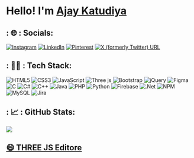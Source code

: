 # Hello! I'm [Ajay Katudiya](https://ajaykatudiya.vercel.app/)
## : :globe_with_meridians: : Socials:
[![Instagram](https://img.shields.io/badge/Instagram-%23E4405F.svg?logo=Instagram&logoColor=white)](https://instagram.com/katudiya_ajay) [![LinkedIn](https://img.shields.io/badge/LinkedIn-%230077B5.svg?logo=linkedin&logoColor=white)](https://linkedin.com/in/ajay-katudiya) [![Pinterest](https://img.shields.io/badge/Pinterest-%23E60023.svg?logo=Pinterest&logoColor=white)](https://pinterest.com/ajaykatudiya) [![X (formerly Twitter) URL](https://img.shields.io/twitter/url?url=https%3A%2F%2Ftwitter.com%2FAjayKatudiya1)](https://twitter.com/AjayKatudiya1)

## : :technologist: : Tech Stack:
![HTML5](https://img.shields.io/badge/html5-%23E34F26.svg?style=for-the-badge&logo=html5&logoColor=white) ![CSS3](https://img.shields.io/badge/css3-%231572B6.svg?style=for-the-badge&logo=css3&logoColor=white) ![JavaScript](https://img.shields.io/badge/javascript-%23323330.svg?style=for-the-badge&logo=javascript&logoColor=%23F7DF1E) ![Three js](https://img.shields.io/badge/threejs-black?style=for-the-badge&logo=three.js&logoColor=white) ![Bootstrap](https://img.shields.io/badge/bootstrap-%238511FA.svg?style=for-the-badge&logo=bootstrap&logoColor=white) ![jQuery](https://img.shields.io/badge/jquery-%230769AD.svg?style=for-the-badge&logo=jquery&logoColor=white) ![Figma](https://img.shields.io/badge/figma-%23F24E1E.svg?style=for-the-badge&logo=figma&logoColor=white) ![C](https://img.shields.io/badge/c-%2300599C.svg?style=for-the-badge&logo=c&logoColor=white) ![C#](https://img.shields.io/badge/c%23-%23239120.svg?style=for-the-badge&logo=c-sharp&logoColor=white) ![C++](https://img.shields.io/badge/c++-%2300599C.svg?style=for-the-badge&logo=c%2B%2B&logoColor=white) ![Java](https://img.shields.io/badge/java-%23ED8B00.svg?style=for-the-badge&logo=openjdk&logoColor=white) ![PHP](https://img.shields.io/badge/php-%23777BB4.svg?style=for-the-badge&logo=php&logoColor=white) ![Python](https://img.shields.io/badge/python-3670A0?style=for-the-badge&logo=python&logoColor=ffdd54) ![Firebase](https://img.shields.io/badge/firebase-%23039BE5.svg?style=for-the-badge&logo=firebase) ![.Net](https://img.shields.io/badge/.NET-5C2D91?style=for-the-badge&logo=.net&logoColor=white) ![NPM](https://img.shields.io/badge/NPM-%23CB3837.svg?style=for-the-badge&logo=npm&logoColor=white) ![MySQL](https://img.shields.io/badge/mysql-%2300000f.svg?style=for-the-badge&logo=mysql&logoColor=white) ![Jira](https://img.shields.io/badge/jira-%230A0FFF.svg?style=for-the-badge&logo=jira&logoColor=white)

## : :chart_with_upwards_trend: : GitHub Stats:
![](https://github-readme-stats.vercel.app/api?username=ajay-katudiya&theme=dark&hide_border=true&include_all_commits=true&count_private=true)<br/>

## [:smile: THREE JS Editore](https://threejs.org/editor/)

